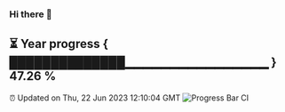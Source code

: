### Hi there 👋
⏳ Year progress { ██████████████▁▁▁▁▁▁▁▁▁▁▁▁▁▁▁▁ } 47.26 %
---
⏰ Updated on Thu, 22 Jun 2023 12:10:04 GMT
![Progress Bar CI](https://github.com/Moyi321/Moyi321/workflows/Progress%20Bar%20CI/badge.svg)
